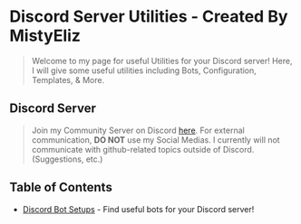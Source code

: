 # Discord Server Utilities - Created By MistyEliz
> Welcome to my page for useful Utilities for your Discord server!
> Here, I will give some useful utilities including Bots, Configuration, Templates, & More.

## Discord Server

> Join my Community Server on Discord [here](https://discord.gg/qUAZbETfAu).
> For external communication, __DO NOT__ use my Social Medias. I currently will not communicate with github-related topics outside of Discord. (Suggestions, etc.)

## Table of Contents

- [Discord Bot Setups](https://github.com/MistyEliz/discord-server-utilities/tree/main/bots) - Find useful bots for your Discord server!
